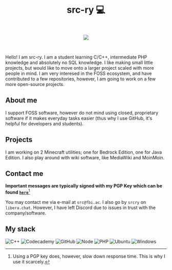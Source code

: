 <p align="center">
    <h1 align="center">src-ry 💻</h1>
</p>
<br>
<p align="center">
<img src="https://readme-typing-svg.demolab.com?font=Fira+Code&pause=1000&center=true&vCenter=true&width=435&lines=Current+C%2B%2B+beginner+;Decent+at+MediaWiki+config+;Discord+Bot+Maker">
</p>
<br>

</hr>

Hello! I am src-ry. I am a student learning C/C++, intermediate PHP knowledge and absolutely no SQL knowledge. I like making small little projects, but would like to move onto a larger project scaled with more people in mind. I am very interesed in the FOSS ecosystem, and have contributed to a few repositories, however, I am going to work on a few more open-source projects.

## About me
I support FOSS software, however do not mind using closed, proprietary software if it makes everyday tasks easier (thus why I use GitHub, it's helpful for developers and students).

## Projects
I am working on 2 Minecraft utilities; one for Bedrock Edition, one for Java Edition. I also play around with wiki software, like MediaWiki and MoinMoin. 

## Contact me

**Important messages are typically signed with my PGP Key which can be found [`here`](PGP%20Public%20Key)**[^1]

You may contact me via e-mail at `src@fbi.ac`. I also go by `srcry` on `libera.chat`. However, I have left Discord due to issues in trust with the company/software. 

## My stack

![C++](https://img.shields.io/badge/C%2B%2B-00599C?style=for-the-badge&logo=c%2B%2B&logoColor=white)
![Codecademy](https://img.shields.io/badge/Codecademy-FFF0E5?style=for-the-badge&logo=codecademy&logoColor=303347)
![GitHub](https://img.shields.io/badge/Maybe%20GitHub-100000?style=for-the-badge&logo=github&logoColor=white)
![Node](https://img.shields.io/badge/Node.js-43853D?style=for-the-badge&logo=node.js&logoColor=white)
![PHP](https://img.shields.io/badge/PHP-777BB4?style=for-the-badge&logo=php&logoColor=white)
![Ubuntu](https://img.shields.io/badge/Ubuntu-E95420?style=for-the-badge&logo=ubuntu&logoColor=white)
![Windows](https://img.shields.io/badge/Windows-0078D6?style=for-the-badge&logo=windows&logoColor=white)

[^1]: Using a PGP key does, however, slow down response time. This is why I use it scarcely.  
